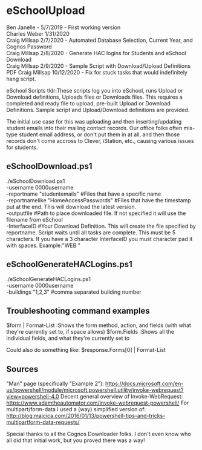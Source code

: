 # eSchoolUpload

Ben Janelle - 5/7/2019 - First working version  
Charles Weber 1/31/2020  
Craig Millsap 2/7/2020 - Automated Database Selection, Current Year, and Cognos Password  
Craig Millsap 2/8/2020 - Generate HAC logins for Students and eSchool Download  
Craig Millsap 2/9/2020 - Sample Script with Download/Upload Definitions PDF
Craig Millsap 10/12/2020 - Fix for stuck tasks that would indefinitely hang script.

eSchool Scripts
tldr:These scripts log you into eSchool, runs Upload or Download definitions, Uploads files or Downloads files. This requires a completed and ready file to upload, pre-built Upload or Download Definitions. Sample script and Upload/Download definitions are provided.

The initial use case for this was uploading and then inserting/updating student emails into their mailing contact records.
Our office folks often mis-type student email address, or don't put them in at all, and then those records don't come accross to Clever, iStation, etc., causing various issues for students.

eSchoolDownload.ps1
-------------------------------------------------------------------------
./eSchoolDownload.ps1  
  -username 0000username  
  -reportname "studentemails" #Files that have a specific name  
  -reportnamelike "HomeAccessPasswords" #Files that have the timestamp put at the end. This will download the latest version.  
  -outputfile #Path to place downloaded file. If not specified it will use the filename from eSchool  
  -InterfaceID #Your Download Definition. This will create the file specified by reportname. Script waits until all tasks are complete. This must be 5 characters. If you have a 3 character InterfaceID you must character pad it with spaces. Example:"WEB  "

eSchoolGenerateHACLogins.ps1
-------------------------------------------------------------------------
./eSchoolGenerateHACLogins.ps1  
  -username 0000username  
  -buildings "1,2,3" #comma separated building number

Troubleshooting command examples
-------------------------------------------------------------------------
$form | Format-List :Shows the form method, action, and fields (with what they're currently set to, if space allows)
$form.Fields  :Shows all the individual fields, and what they're currently set to

Could also do something like: $response.Forms[0] | Format-List

Sources
-------------------------------------------------------------------------
"Man" page (specifically "Example 2"): https://docs.microsoft.com/en-us/powershell/module/microsoft.powershell.utility/invoke-webrequest?view=powershell-4.0
Decent general overview of Invoke-WebRequest: https://www.adamtheautomator.com/invoke-webrequest-powershell/
For multipart/form-data I used a (way) simplified version of: http://blog.majcica.com/2016/01/13/powershell-tips-and-tricks-multipartform-data-requests/

Special thanks to all the Cognos Downloader folks.  I don't even know who all did that initial work, but you proved there was a way!
